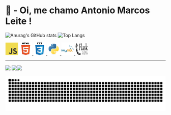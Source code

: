 # 👾 - Oi, me chamo Antonio Marcos Leite !

![Anurag's GitHub stats](https://github-readme-stats.vercel.app/api?username=antonio00&show_icons=true&theme=highcontrast) ![Top Langs](https://github-readme-stats.vercel.app/api/top-langs/?username=antonio00&layout=compact&theme=highcontrast)

<div style="display: inline_block">

<a href="https://developer.mozilla.org/en-US/docs/Web/JavaScript" target="_blank"> <img src="https://raw.githubusercontent.com/devicons/devicon/master/icons/javascript/javascript-original.svg" alt="javascript" width="40" height="40"/></a></a>
<a href="https://www.w3.org/html/" target="_blank"> <img src="https://raw.githubusercontent.com/devicons/devicon/master/icons/html5/html5-original-wordmark.svg" alt="html5" width="40" height="40"/> </a> 
<a href="https://www.w3schools.com/css/" target="_blank"> <img src="https://raw.githubusercontent.com/devicons/devicon/master/icons/css3/css3-original-wordmark.svg" alt="css3" width="40" height="40"/> </a> 
<a href="https://www.python.org" target="_blank"> <img src="https://raw.githubusercontent.com/devicons/devicon/master/icons/python/python-original.svg" alt="python" width="40" height="40"/> </a> 
<a href="https://www.mysql.com/" target="_blank"> <img src="https://raw.githubusercontent.com/devicons/devicon/master/icons/mysql/mysql-original-wordmark.svg" alt="mysql" width="40" height="40"/> </a>
<a href="https://flask.palletsprojects.com/en/2.0.x/" target="_blank"> <img src="https://github.com/antonio00/icons/blob/main/flask-logo.svg" alt="flask" width="40" height="40"/> </a>

</div>

<hr>

[<img src = "https://img.shields.io/badge/instagram-%23E4405F.svg?&style=for-the-badge&logo=instagram&logoColor=white">](https://www.instagram.com/toim_leite/) [<img src="https://img.shields.io/badge/linkedin-%230077B5.svg?&style=for-the-badge&logo=linkedin&logoColor=white" />](https://www.linkedin.com/in/antonio-marcos-leite-61b210bb)[<img src="https://img.shields.io/badge/-gmail-2EC866?style=for-the-badge&logo=gmail&logoColor=white" />](mailto:itechconsultoria.slz@gmail.com)

![Snake animation](https://github.com/antonio00/antonio00/blob/output/github-contribution-grid-snake.svg)
